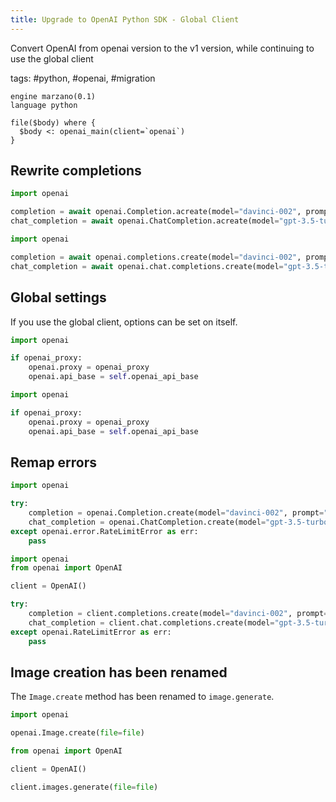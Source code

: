 ```yaml
---
title: Upgrade to OpenAI Python SDK - Global Client
---
```


Convert OpenAI from openai version to the v1 version, while continuing to use the global client

tags: #python, #openai, #migration

```grit
engine marzano(0.1)
language python

file($body) where {
  $body <: openai_main(client=`openai`)
}
```

## Rewrite completions

```python
import openai

completion = await openai.Completion.acreate(model="davinci-002", prompt="Hello world")
chat_completion = await openai.ChatCompletion.acreate(model="gpt-3.5-turbo", messages=[{"role": "user", "content": "Hello world"}])
```

```python
import openai

completion = await openai.completions.create(model="davinci-002", prompt="Hello world")
chat_completion = await openai.chat.completions.create(model="gpt-3.5-turbo", messages=[{"role": "user", "content": "Hello world"}])
```

## Global settings

If you use the global client, options can be set on itself.

```python
import openai

if openai_proxy:
    openai.proxy = openai_proxy
    openai.api_base = self.openai_api_base
```

```python
import openai

if openai_proxy:
    openai.proxy = openai_proxy
    openai.api_base = self.openai_api_base
```

## Remap errors

```python
import openai

try:
    completion = openai.Completion.create(model="davinci-002", prompt="Hello world")
    chat_completion = openai.ChatCompletion.create(model="gpt-3.5-turbo", messages=[{"role": "user", "content": "Hello world"}])
except openai.error.RateLimitError as err:
    pass
```

```python
import openai
from openai import OpenAI

client = OpenAI()

try:
    completion = client.completions.create(model="davinci-002", prompt="Hello world")
    chat_completion = client.chat.completions.create(model="gpt-3.5-turbo", messages=[{"role": "user", "content": "Hello world"}])
except openai.RateLimitError as err:
    pass
```

## Image creation has been renamed

The `Image.create` method has been renamed to `image.generate`.

```python
import openai

openai.Image.create(file=file)
```

```python
from openai import OpenAI

client = OpenAI()

client.images.generate(file=file)
```
